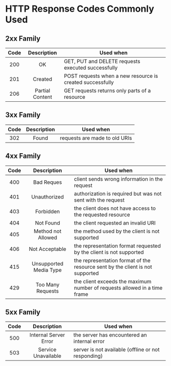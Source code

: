 # HTTP Response Codes Commonly Used

## 2xx Family

|Code|Description|Used when|
|:---:|:---:|---|
|200|OK|GET, PUT and DELETE requests executed successfully|
|201|Created|POST requests when a new resource is created successfully|
|206|Partial Content|GET requests returns only parts of a resource|

## 3xx Family

|Code|Description|Used when|
|:---:|:---:|---|
|302|Found|requests are made to old URIs|

## 4xx Family

|Code|Description|Used when|
|:---:|:---:|---|
|400|Bad Reques|client sends wrong information in the request|
|401|Unauthorized|authorization is required but was not sent with the request|
|403|Forbidden|the client does not have access to the requested resource|
|404|Not Found|the client requested an invalid URI|
|405|Method not Allowed|the method used by the client is not supported|
|406|Not Acceptable|the representation format requested by the client is not supported|
|415|Unsupported Media Type|the representation format of the resource sent by the client is not supported|
|429|Too Many Requests|the client exceeds the maximum number of requests allowed in a time frame|

## 5xx Family

|Code|Description|Used when|
|:---:|:---:|---|
|500|Internal Server Error|the server has encountered an internal error|
|503|Service Unavailable|server is not available (offline or not responding)|